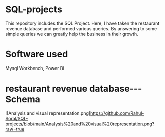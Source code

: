 # SQL-projects
This repository includes the SQL Project. Here, I have taken the restaurant revenue database and performed various queries. By answering to some simple queries we can greatly help the business in their growth.
# Software used
Mysql Workbench, Power Bi
# restaurant revenue database--- Schema 
![Analysis and visual representation.png]https://github.com/Rahul-Soral/SQL-projects/blob/main/Analysis%20and%20visual%20representation.png?raw=true

